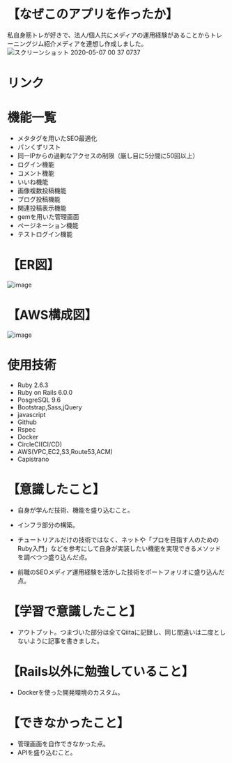 # 【なぜこのアプリを作ったか】 
私自身筋トレが好きで、法人/個人共にメディアの運用経験があることからトレーニングジム紹介メディアを連想し作成しました。  
![スクリーンショット 2020-05-07 00 37 0737](https://user-images.githubusercontent.com/59415604/81197382-23e51380-8ffb-11ea-8cd8-629275a7f5f1.png)

# リンク

# 機能一覧
* メタタグを用いたSEO最適化
* パンくずリスト
* 同一IPからの過剰なアクセスの制限（厳し目に5分間に50回以上）
* ログイン機能
* コメント機能
* いいね機能
* 画像複数投稿機能
* ブログ投稿機能
* 関連投稿表示機能
* gemを用いた管理画面
* ページネーション機能
* テストログイン機能

# 【ER図】
![image](https://user-images.githubusercontent.com/59415604/81808248-660dd800-955a-11ea-8b55-e774b09f9b7d.png)
# 【AWS構成図】
![image](https://user-images.githubusercontent.com/59415604/81808359-92c1ef80-955a-11ea-80d5-8f71942c439e.png)

# 使用技術
* Ruby 2.6.3
* Ruby on Rails 6.0.0
* PosgreSQL 9.6
* Bootstrap,Sass,jQuery
* javascript
* Github
* Rspec
* Docker
* CircleCI(CI/CD)
* AWS(VPC,EC2,S3,Route53,ACM)
* Capistrano


# 【意識したこと】 
* 自身が学んだ技術、機能を盛り込むこと。

* インフラ部分の構築。

* チュートリアルだけの技術ではなく、ネットや「プロを目指す人のためのRuby入門」などを参考にして自身が実装したい機能を実現できるメソッドを調べつつ盛り込んだ点。

* 前職のSEOメディア運用経験を活かした技術をポートフォリオに盛り込んだ点。

# 【学習で意識したこと】 
* アウトプット。つまづいた部分は全てQiitaに記録し、同じ間違いは二度としないように記事を書きました。

# 【Rails以外に勉強していること】 
* Dockerを使った開発環境のカスタム。 

# 【できなかったこと】
* 管理画面を自作できなかった点。
* APIを盛り込むこと。
